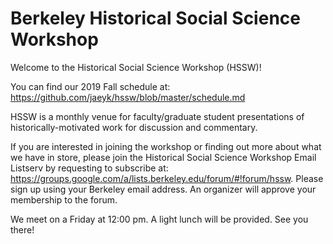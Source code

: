 # Berkeley Historical Social Science Workshop 

Welcome to the Historical Social Science Workshop (HSSW)!

You can find our 2019 Fall schedule at: https://github.com/jaeyk/hssw/blob/master/schedule.md

HSSW is a monthly venue for faculty/graduate student presentations of historically-motivated work for discussion and commentary.

If you are interested in joining the workshop or finding out more about what we have in store, please join the Historical Social Science Workshop Email Listserv by requesting to subscribe at: https://groups.google.com/a/lists.berkeley.edu/forum/#!forum/hssw. Please sign up using your Berkeley email address. An organizer will approve your membership to the forum.

We meet on a Friday at 12:00 pm. A light lunch will be provided. See you there!
